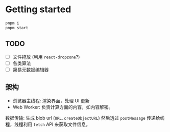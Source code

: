 # Getting started

```sh
pnpm i
pnpm start
```

## TODO

- [ ] 文件拖放 (利用 `react-dropzone`?)
- [ ] 各类算法
- [ ] 简易元数据编辑器

## 架构

- 浏览器主线程: 渲染界面，处理 UI 更新
- Web Worker: 负责计算方面的内容，如内容解密。

数据传输: 生成 blob url (`URL.createObjectURL`) 然后透过 `postMessage` 传递给线程，线程利用 `fetch` API 来获取文件信息。
